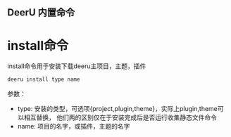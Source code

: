 DeerU 内置命令
-------------

install命令
=========
install命令用于安装下载deeru主项目，主题，插件

```bash
deeru install type name
```
参数：
* type:  安装的类型，可选项{project,plugin,theme}，实际上plugin,theme可以相互替换，
他们两的区别仅在于安装完成后是否运行收集静态文件命令
* name:  项目的名字，或插件，主题的名字